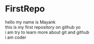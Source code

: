# FirstRepo
hello my name is Mayank 
<br>
this is my first repository on github yo
<br>
i am try to learn more about git and github
<br>
i am coder
